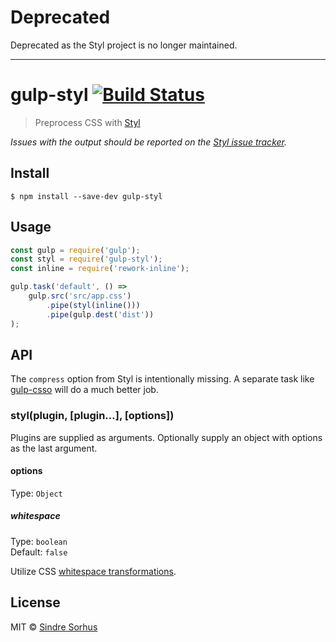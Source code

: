 # Deprecated

Deprecated as the Styl project is no longer maintained.

---

# gulp-styl [![Build Status](https://travis-ci.org/sindresorhus/gulp-styl.svg?branch=master)](https://travis-ci.org/sindresorhus/gulp-styl)

> Preprocess CSS with [Styl](https://github.com/tj/styl)

*Issues with the output should be reported on the [Styl issue tracker](https://github.com/tj/styl/issues).*


## Install

```
$ npm install --save-dev gulp-styl
```


## Usage

```js
const gulp = require('gulp');
const styl = require('gulp-styl');
const inline = require('rework-inline');

gulp.task('default', () =>
	gulp.src('src/app.css')
		.pipe(styl(inline()))
		.pipe(gulp.dest('dist'))
);
```


## API

The `compress` option from Styl is intentionally missing. A separate task like [gulp-csso](https://github.com/ben-eb/gulp-csso) will do a much better job.

### styl(plugin, [plugin…], [options])

Plugins are supplied as arguments.
Optionally supply an object with options as the last argument.

#### options

Type: `Object`

##### whitespace

Type: `boolean`<br>
Default: `false`

Utilize CSS [whitespace transformations](https://github.com/visionmedia/styl#whitespace-significant-syntax).


## License

MIT © [Sindre Sorhus](https://sindresorhus.com)

